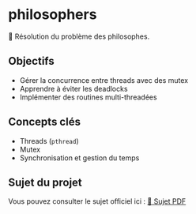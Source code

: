 # philosophers

🍝 Résolution du problème des philosophes.

## Objectifs
- Gérer la concurrence entre threads avec des mutex
- Apprendre à éviter les deadlocks
- Implémenter des routines multi-threadées

## Concepts clés
- Threads (`pthread`)
- Mutex
- Synchronisation et gestion du temps

## Sujet du projet
Vous pouvez consulter le sujet officiel ici : [📑 Sujet PDF](./philosophers.subject.pdf)
